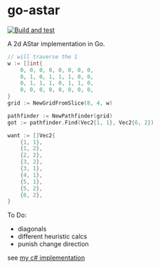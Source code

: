 # go-astar

[![Build and test](https://github.com/valantonini/go-astar/actions/workflows/go.yml/badge.svg)](https://github.com/valantonini/go-astar/actions/workflows/go.yml)

A 2d AStar implementation in Go.

```go
// will traverse the 1
w := []int{
    0, 0, 0, 0, 0, 0, 0, 0,
    0, 1, 0, 1, 1, 1, 0, 0,
    0, 1, 1, 1, 0, 1, 1, 0,
    0, 0, 0, 0, 0, 0, 0, 0,
}
grid := NewGridFromSlice(8, 4, w)

pathfinder := NewPathfinder(grid)
got := pathfinder.Find(Vec2{1, 1}, Vec2{6, 2})

want := []Vec2{
    {1, 1},
    {1, 2},
    {2, 2},
    {3, 2},
    {3, 1},
    {4, 1},
    {5, 1},
    {5, 2},
    {6, 2},
}
```

To Do:
- diagonals
- different heuristic calcs
- punish change direction

see [my c# implementation](https://github.com/valantonini/AStar)
